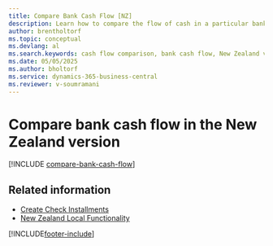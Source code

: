 ```yaml
---
title: Compare Bank Cash Flow [NZ]
description: Learn how to compare the flow of cash in a particular bank for a specified period in the New Zealand version.
author: brentholtorf
ms.topic: conceptual
ms.devlang: al
ms.search.keywords: cash flow comparison, bank cash flow, New Zealand version
ms.date: 05/05/2025
ms.author: bholtorf
ms.service: dynamics-365-business-central
ms.reviewer: v-soumramani
---
```


# Compare bank cash flow in the New Zealand version

[!INCLUDE [compare-bank-cash-flow](../includes/AUNZ/compare-bank-cash-flow.md)]

## Related information

- [Create Check Installments](how-to-create-check-installments.md)   
- [New Zealand Local Functionality](new-zealand-local-functionality.md)

[!INCLUDE[footer-include](../../includes/footer-banner.md)]
